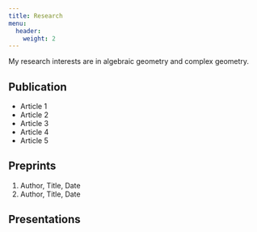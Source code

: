```yaml
---
title: Research
menu:
  header:
    weight: 2
---
```


My research interests are in algebraic geometry and complex geometry.

## Publication

- Article 1
- Article 2
- Article 3
- Article 4
- Article 5

## Preprints

1. Author, Title, Date
2. Author, Title, Date

## Presentations
